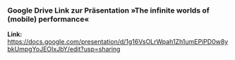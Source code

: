 ### Google Drive Link zur Präsentation »The infinite worlds of (mobile) performance«
**Link:** https://docs.google.com/presentation/d/1g16VsOLrWpah1Zh1umEPiPD0w8ybkUmpgYoJEOIxJbY/edit?usp=sharing

